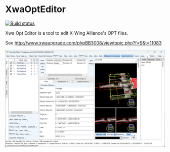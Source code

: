 # XwaOptEditor

[![Build status](https://ci.appveyor.com/api/projects/status/l762kepy2a7jikwo/branch/master?svg=true)](https://ci.appveyor.com/project/JeremyAnsel/xwaopteditor/branch/master)

Xwa Opt Editor is a tool to edit X-Wing Alliance's OPT files.

See http://www.xwaupgrade.com/phpBB3008/viewtopic.php?f=9&t=11083

![XwaOptEditor](Images/XwaOptEditor.png)


